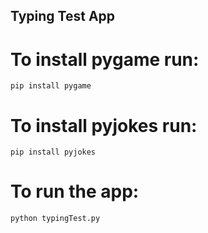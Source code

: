 ## Typing Test App

# To install pygame run:
`pip install pygame`

# To install pyjokes run:
`pip install pyjokes`

# To run the app:
`python typingTest.py`